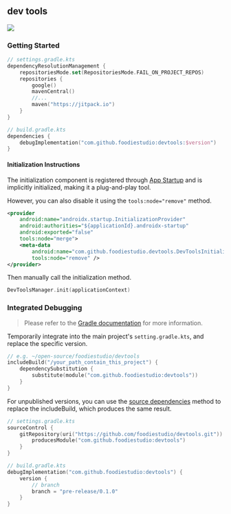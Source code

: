 ## dev tools
[![](https://jitpack.io/v/foodiestudio/devtools.svg)](https://jitpack.io/#foodiestudio/devtools)

### Getting Started
```kotlin
// settings.gradle.kts
dependencyResolutionManagement {
    repositoriesMode.set(RepositoriesMode.FAIL_ON_PROJECT_REPOS)
    repositories {
        google()
        mavenCentral()
        //...
        maven("https://jitpack.io")
    }
}

// build.gradle.kts
dependencies {
    debugImplementation("com.github.foodiestudio:devtools:$version")
}
```

#### Initialization Instructions
The initialization component is registered through [App Startup](https://developer.android.com/topic/libraries/app-startup#kts) and is implicitly initialized, making it a plug-and-play tool.

However, you can also disable it using the `tools:node="remove"` method.

```xml
<provider
    android:name="androidx.startup.InitializationProvider"
    android:authorities="${applicationId}.androidx-startup"
    android:exported="false"
    tools:node="merge">
    <meta-data
        android:name="com.github.foodiestudio.devtools.DevToolsInitializer"
        tools:node="remove" />
</provider>
```

Then manually call the initialization method.

```kotlin
DevToolsManager.init(applicationContext)
```

### Integrated Debugging
> Please refer to the [Gradle documentation](https://docs.gradle.org/current/samples/sample_composite_builds_declared_substitutions.html) for more information.

Temporarily integrate into the main project's `setting.gradle.kts`, and replace the specific version.

```kotlin
// e.g. ~/open-source/foodiestudio/devtools
includeBuild("/your_path_contain_this_project") {
    dependencySubstitution {
        substitute(module("com.github.foodiestudio:devtools"))
    }
}
```

For unpublished versions, you can use the [source dependencies](https://blog.gradle.org/introducing-source-dependencies) method to replace the includeBuild, which produces the same result.

```kotlin
// settings.gradle.kts
sourceControl {
    gitRepository(uri("https://github.com/foodiestudio/devtools.git")) {
        producesModule("com.github.foodiestudio:devtools")
    }
}

// build.gradle.kts
debugImplementation("com.github.foodiestudio:devtools") {
    version {
        // branch
        branch = "pre-release/0.1.0" 
    }
}
```
